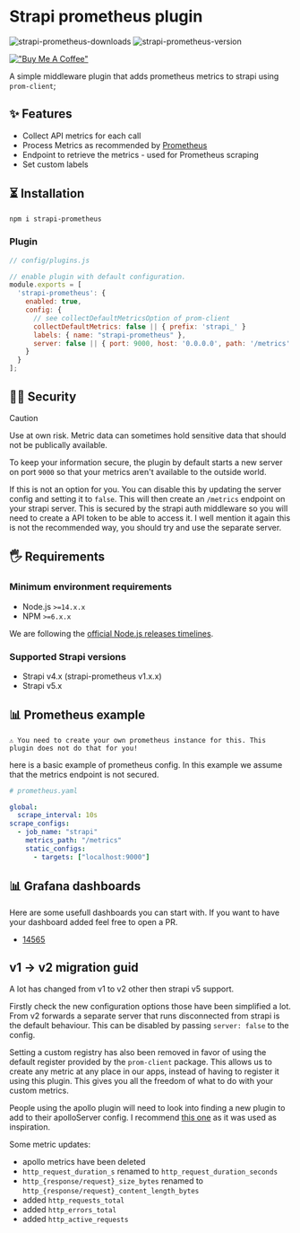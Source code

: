 # Strapi prometheus plugin

![strapi-prometheus-downloads](https://img.shields.io/npm/dt/strapi-prometheus.svg?maxAge=3600)
![strapi-prometheus-version](https://img.shields.io/npm/v/strapi-prometheus?maxAge=3600)

[!["Buy Me A Coffee"](https://www.buymeacoffee.com/assets/img/custom_images/orange_img.png)](https://www.buymeacoffee.com/xanderd)

A simple middleware plugin that adds prometheus metrics to strapi using `prom-client`;

## ✨ Features

- Collect API metrics for each call
- Process Metrics as recommended by [Prometheus](https://prometheus.io/docs/instrumenting/writing_clientlibs/#standard-and-runtime-collectors)
- Endpoint to retrieve the metrics - used for Prometheus scraping
- Set custom labels

## ⏳ Installation

```bash
npm i strapi-prometheus
```

### Plugin

```js
// config/plugins.js

// enable plugin with default configuration.
module.exports = [
  'strapi-prometheus': {
    enabled: true,
    config: {
      // see collectDefaultMetricsOption of prom-client
      collectDefaultMetrics: false || { prefix: 'strapi_' }
      labels: { name: "strapi-prometheus" },
      server: false || { port: 9000, host: '0.0.0.0', path: '/metrics' }
    }
  }
];
```

## 👮‍♀️ Security

> [!CAUTION]
> Use at own risk. Metric data can sometimes hold sensitive data that should not be publically available.

To keep your information secure, the plugin by default starts a new server on port `9000` so that your metrics aren't available to the outside world.

If this is not an option for you. You can disable this by updating the server config and setting it to `false`. This will then create an `/metrics` endpoint on your strapi server. This is secured by the strapi auth middleware so you will need to create a API token to be able to access it. I well mention it again this is not the recommended way, you should try and use the separate server.

## 🖐 Requirements

### Minimum environment requirements

- Node.js `>=14.x.x`
- NPM `>=6.x.x`

We are following the [official Node.js releases timelines](https://nodejs.org/en/about/releases/).

### Supported Strapi versions

- Strapi v4.x (strapi-prometheus v1.x.x)
- Strapi v5.x

## 📊 Prometheus example

`⚠️ You need to create your own prometheus instance for this. This plugin does not do that for you!`

here is a basic example of prometheus config. In this example we assume that the metrics endpoint is not secured.

```yml
# prometheus.yaml

global:
  scrape_interval: 10s
scrape_configs:
  - job_name: "strapi"
    metrics_path: "/metrics"
    static_configs:
      - targets: ["localhost:9000"]
```

## 📊 Grafana dashboards

Here are some usefull dashboards you can start with. If you want to have your dashboard added feel free to open a PR.

- [14565](https://grafana.com/grafana/dashboards/14565)

## v1 -> v2 migration guid

A lot has changed from v1 to v2 other then strapi v5 support.

Firstly check the new configuration options those have been simplified a lot.
From v2 forwards a separate server that runs disconnected from strapi is the default behaviour. This can be disabled by passing `server: false` to the config.

Setting a custom registry has also been removed in favor of using the default register provided by the `prom-client` package. This allows us to create any metric at any place in our apps, instead of having to register it using this plugin. This gives you all the freedom of what to do with your custom metrics.

People using the apollo plugin will need to look into finding a new plugin to add to their apolloServer config. I recommend [this one](https://github.com/bfmatei/apollo-prometheus-exporter) as it was used as inspiration.

Some metric updates:

- apollo metrics have been deleted
- `http_request_duration_s` renamed to `http_request_duration_seconds`
- `http_{response/request}_size_bytes` renamed to `http_{response/request}_content_length_bytes`
- added `http_requests_total`
- added `http_errors_total`
- added `http_active_requests`
